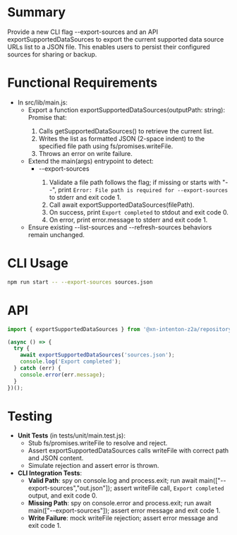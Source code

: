 # Summary
Provide a new CLI flag --export-sources and an API exportSupportedDataSources to export the current supported data source URLs list to a JSON file. This enables users to persist their configured sources for sharing or backup.

# Functional Requirements
- In src/lib/main.js:
  - Export a function exportSupportedDataSources(outputPath: string): Promise<void> that:
    1. Calls getSupportedDataSources() to retrieve the current list.
    2. Writes the list as formatted JSON (2-space indent) to the specified file path using fs/promises.writeFile.
    3. Throws an error on write failure.
  - Extend the main(args) entrypoint to detect:
    - --export-sources <filePath>
      1. Validate a file path follows the flag; if missing or starts with "--", print `Error: File path is required for --export-sources` to stderr and exit code 1.
      2. Call await exportSupportedDataSources(filePath).
      3. On success, print `Export completed` to stdout and exit code 0.
      4. On error, print error.message to stderr and exit code 1.
  - Ensure existing --list-sources and --refresh-sources behaviors remain unchanged.

# CLI Usage
```bash
npm run start -- --export-sources sources.json
```

# API
```js
import { exportSupportedDataSources } from '@xn-intenton-z2a/repository0-crucible';

(async () => {
  try {
    await exportSupportedDataSources('sources.json');
    console.log('Export completed');
  } catch (err) {
    console.error(err.message);
  }
})();
```

# Testing
- **Unit Tests** (in tests/unit/main.test.js):
  - Stub fs/promises.writeFile to resolve and reject.
  - Assert exportSupportedDataSources calls writeFile with correct path and JSON content.
  - Simulate rejection and assert error is thrown.
- **CLI Integration Tests**:
  - **Valid Path**: spy on console.log and process.exit; run await main(["--export-sources","out.json"]); assert writeFile call, `Export completed` output, and exit code 0.
  - **Missing Path**: spy on console.error and process.exit; run await main(["--export-sources"]); assert error message and exit code 1.
  - **Write Failure**: mock writeFile rejection; assert error message and exit code 1.